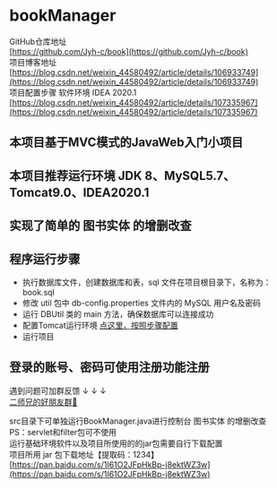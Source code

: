 # bookManager
GitHub仓库地址<br> 
[https://github.com/Jyh-c/book](https://github.com/Jyh-c/book) <br>
项目博客地址<br>
[https://blog.csdn.net/weixin_44580492/article/details/106933749](https://blog.csdn.net/weixin_44580492/article/details/106933749) <br>
项目配置步骤 软件环境 IDEA 2020.1<br>
[https://blog.csdn.net/weixin_44580492/article/details/107335967](https://blog.csdn.net/weixin_44580492/article/details/107335967) <br>
## 本项目基于MVC模式的JavaWeb入门小项目
## 本项目推荐运行环境 JDK 8、MySQL5.7、Tomcat9.0、IDEA2020.1
## 实现了简单的 图书实体 的增删改查
## 程序运行步骤
 - 执行数据库文件，创建数据库和表，sql 文件在项目根目录下，名称为：book.sql
 - 修改 util 包中 db-config.properties 文件内的 MySQL 用户名及密码
 - 运行 DBUtil 类的 main 方法，确保数据库可以连接成功
 - 配置Tomcat运行环境 [点这里，按照步骤配置](https://blog.csdn.net/weixin_44580492/article/details/107335967)
 - 运行项目
## 登录的账号、密码可使用注册功能注册

遇到问题可加群反馈 ↓ ↓ ↓ <br>
<a target="_blank" href="https://qm.qq.com/cgi-bin/qm/qr?k=FLbEoX09fbxAiXG0nKeTAz8b08B3vRpm&jump_from=webapi">二师兄的好朋友群👏</a><br>

src目录下可单独运行BookManager.java进行控制台 图书实体 的增删改查<br>
PS：servlet和filter包可不使用<br>
运行基础环境软件以及项目所使用的的jar包需要自行下载配置<br>
项目所用 jar 包下载地址【提取码：1234】[https://pan.baidu.com/s/1I61O2JFpHkBp-j8ektWZ3w](https://pan.baidu.com/s/1I61O2JFpHkBp-j8ektWZ3w)

